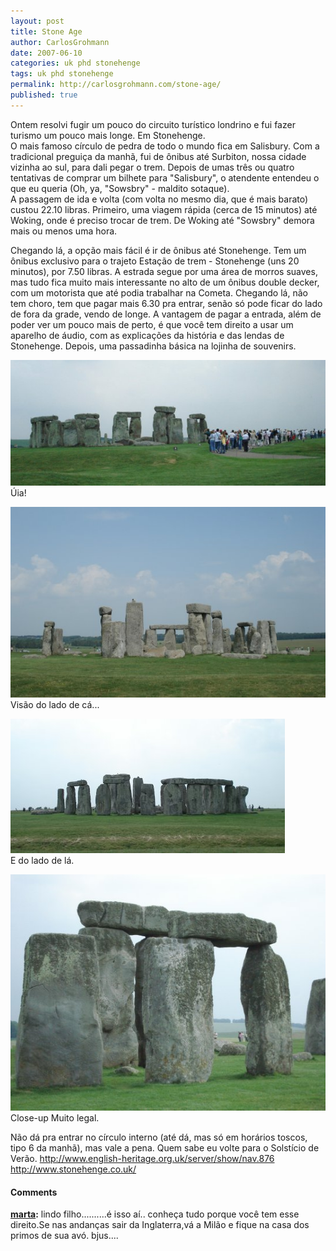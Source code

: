 ```yaml
---
layout: post
title: Stone Age
author: CarlosGrohmann
date: 2007-06-10
categories: uk phd stonehenge
tags: uk phd stonehenge
permalink: http://carlosgrohmann.com/stone-age/
published: true
---
```


Ontem resolvi fugir um pouco do circuito turístico londrino e fui fazer turismo um pouco mais longe. Em Stonehenge.  
O mais famoso círculo de pedra de todo o mundo fica em Salisbury. Com a tradicional preguiça da manhã, fui de ônibus até Surbiton, nossa cidade vizinha ao sul, para dali pegar o trem. Depois de umas três ou quatro tentativas de comprar um bilhete para "Salisbury", o atendente entendeu o que eu queria (Oh, ya, "Sowsbry" - maldito sotaque).  
A passagem de ida e volta (com volta no mesmo dia, que é mais barato) custou 22.10 libras. Primeiro, uma viagem rápida (cerca de 15 minutos) até Woking, onde é preciso trocar de trem. De Woking até "Sowsbry" demora mais ou menos uma hora.  

Chegando lá, a opção mais fácil é ir de ônibus até Stonehenge. Tem um ônibus exclusivo para o trajeto Estação de trem - Stonehenge (uns 20 minutos), por 7.50 libras. A estrada segue por uma área de morros suaves, mas tudo fica muito mais interessante no alto de um ônibus double decker, com um motorista que até podia trabalhar na Cometa. Chegando lá, não tem choro, tem que pagar mais 6.30 pra entrar, senão só pode ficar do lado de fora da grade, vendo de longe. A vantagem de pagar a entrada, além de poder ver um pouco mais de perto, é que você tem direito a usar um aparelho de áudio, com as explicações da história e das lendas de Stonehenge. Depois, uma passadinha básica na lojinha de souvenirs.  

![](/img/stone2.jpg)  
Úia!  

![](/img/stone1.jpg)  
Visão do lado de cá...  

![](/img/stone3.jpg)  
E do lado de lá.  

![](/img/stone4.jpg)  
Close-up Muito legal.  

Não dá pra entrar no círculo interno (até dá, mas só em horários toscos, tipo 6 da manhã), mas vale a pena. Quem sabe eu volte para o Solstício de Verão. <http://www.english-heritage.org.uk/server/show/nav.876> <http://www.stonehenge.co.uk/>



#### Comments

**[marta](#41 "2007-07-11 22:24:10"):** lindo filho..........é isso aí.. conheça tudo porque você tem esse direito.Se nas andanças sair da Inglaterra,vá a Milão e fique na casa dos primos de sua avó. bjus....



